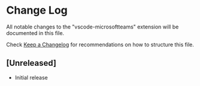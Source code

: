# Change Log
All notable changes to the "vscode-microsoftteams" extension will be documented in this file.

Check [Keep a Changelog](http://keepachangelog.com/) for recommendations on how to structure this file.

## [Unreleased]
- Initial release